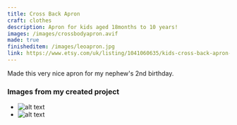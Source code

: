 ```yaml
---
title: Cross Back Apron
craft: clothes
description: Apron for kids aged 18months to 10 years!
images: /images/crossbodyapron.avif
made: true
finisheditem: /images/leoapron.jpg
link: https://www.etsy.com/uk/listing/1041060635/kids-cross-back-apron-sewing-pattern-how?ref=yr_purchases
---
```


Made this very nice apron for my nephew's 2nd birthday.   

### Images from my created project   
* ![alt text](/images/leoapron.jpg "mdImage")
* ![alt text](/images/leoapronback.jpg "mdImage")